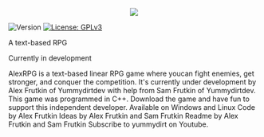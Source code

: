 <p style="align-items: center; display: flex; justify-content: center;"><img src="https://raw.githubusercontent.com/yummydirtDev/AlexRPG/master/AlexRPG.png" /></p>
<p>
  <img alt="Version" src="https://img.shields.io/badge/version-b0.1-blue.svg?cacheSeconds=2592000" />
  <a href="https://github.com/yummydirtDev/AlexRPG/blob/master/LICENSE" target="_blank">
    <img alt="License: GPLv3" src="https://img.shields.io/badge/License-GPLv3-yellow.svg" />
  </a>
</p>
A text-based RPG

Currently in development

AlexRPG is a text-based linear RPG game where youcan fight enemies, get stronger, and conquer the competition. It's currently under development by Alex Frutkin of Yummydirtdev with help from Sam Frutkin of Yummydirtdev. This game was programmed in C++. Download the game and have fun to support this independent developer.
Available on Windows and Linux
Code by Alex Frutkin 
Ideas by Alex Frutkin and Sam Frutkin
Readme by Alex Frutkin and Sam Frutkin
Subscribe to yummydirt on Youtube.
